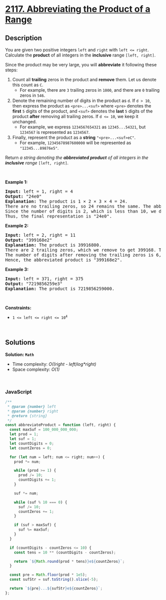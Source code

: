 # [2117. Abbreviating the Product of a Range](https://leetcode.com/problems/abbreviating-the-product-of-a-range)

## Description

<div class="elfjS" data-track-load="description_content"><p>You are given two positive integers <code>left</code> and <code>right</code> with <code>left &lt;= right</code>. Calculate the <strong>product</strong> of all integers in the <strong>inclusive</strong> range <code>[left, right]</code>.</p>

<p>Since the product may be very large, you will <strong>abbreviate</strong> it following these steps:</p>

<ol>
	<li>Count all <strong>trailing</strong> zeros in the product and <strong>remove</strong> them. Let us denote this count as <code>C</code>.
    <ul>
    	<li>For example, there are <code>3</code> trailing zeros in <code>1000</code>, and there are <code>0</code> trailing zeros in <code>546</code>.</li>
    </ul>
    </li>
    <li>Denote the remaining number of digits in the product as <code>d</code>. If <code>d &gt; 10</code>, then express the product as <code>&lt;pre&gt;...&lt;suf&gt;</code> where <code>&lt;pre&gt;</code> denotes the <strong>first</strong> <code>5</code> digits of the product, and <code>&lt;suf&gt;</code> denotes the <strong>last</strong> <code>5</code> digits of the product <strong>after</strong> removing all trailing zeros. If <code>d &lt;= 10</code>, we keep it unchanged.
    <ul>
    	<li>For example, we express <code>1234567654321</code> as <code>12345...54321</code>, but <code>1234567</code> is represented as <code>1234567</code>.</li>
    </ul>
    </li>
    <li>Finally, represent the product as a <strong>string</strong> <code>"&lt;pre&gt;...&lt;suf&gt;eC"</code>.
    <ul>
    	<li>For example, <code>12345678987600000</code> will be represented as <code>"12345...89876e5"</code>.</li>
    </ul>
    </li>
</ol>

<p>Return <em>a string denoting the <strong>abbreviated product</strong> of all integers in the <strong>inclusive</strong> range</em> <code>[left, right]</code>.</p>

<p>&nbsp;</p>
<p><strong class="example">Example 1:</strong></p>

<pre><strong>Input:</strong> left = 1, right = 4
<strong>Output:</strong> "24e0"
<strong>Explanation:</strong> The product is 1 × 2 × 3 × 4 = 24.
There are no trailing zeros, so 24 remains the same. The abbreviation will end with "e0".
Since the number of digits is 2, which is less than 10, we do not have to abbreviate it further.
Thus, the final representation is "24e0".
</pre>

<p><strong class="example">Example 2:</strong></p>

<pre><strong>Input:</strong> left = 2, right = 11
<strong>Output:</strong> "399168e2"
<strong>Explanation:</strong> The product is 39916800.
There are 2 trailing zeros, which we remove to get 399168. The abbreviation will end with "e2".
The number of digits after removing the trailing zeros is 6, so we do not abbreviate it further.
Hence, the abbreviated product is "399168e2".
</pre>

<p><strong class="example">Example 3:</strong></p>

<pre><strong>Input:</strong> left = 371, right = 375
<strong>Output:</strong> "7219856259e3"
<strong>Explanation:</strong> The product is 7219856259000.
</pre>

<p>&nbsp;</p>
<p><strong>Constraints:</strong></p>

<ul>
	<li><code>1 &lt;= left &lt;= right &lt;= 10<sup>4</sup></code></li>
</ul>
</div>

<p>&nbsp;</p>

## Solutions

**Solution: `Math`**

- Time complexity: <em>O((right - left)log\*right)</em>
- Space complexity: <em>O(1)</em>

<p>&nbsp;</p>

### **JavaScript**

```js
/**
 * @param {number} left
 * @param {number} right
 * @return {string}
 */
const abbreviateProduct = function (left, right) {
  const maxSuf = 100_000_000_000;
  let prod = 1;
  let suf = 1;
  let countDigits = 0;
  let countZeros = 0;

  for (let num = left; num <= right; num++) {
    prod *= num;

    while (prod >= 1) {
      prod /= 10;
      countDigits += 1;
    }

    suf *= num;

    while (suf % 10 === 0) {
      suf /= 10;
      countZeros += 1;
    }

    if (suf > maxSuf) {
      suf %= maxSuf;
    }
  }

  if (countDigits - countZeros <= 10) {
    const tens = 10 ** (countDigits - countZeros);

    return `${Math.round(prod * tens)}e${countZeros}`;
  }

  const pre = Math.floor(prod * 1e5);
  const sufStr = suf.toString().slice(-5);

  return `${pre}...${sufStr}e${countZeros}`;
};
```
